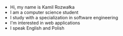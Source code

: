 - Hi, my name is Kamil Rozwałka
- I am a computer science student
- I study with a specialization in software engineering
- I'm interested in web applications
- I speak English and Polish
